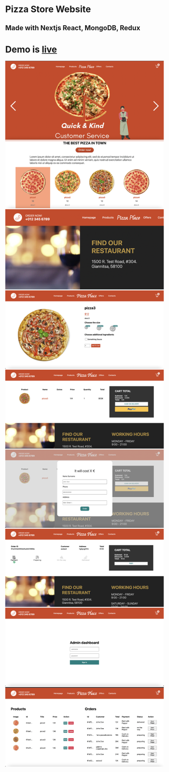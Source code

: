 # Pizza Store Website 

## Made with Nextjs React, MongoDB, Redux

# Demo is [live](https://pizzawebsite-main.vercel.app/)

<img src="/public/img/s11.png" />
<img src="/public/img/s22.png" />
<img src="/public/img/s33.png" />
<img src="/public/img/s4.png" />
<img src="/public/img/s5.png" />
<img src="/public/img/s6.png" />
<img src="/public/img/s7.png" />
<img src="/public/img/s8.png" />
<img src="/public/img/s9.png" />
